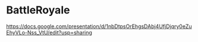 # BattleRoyale
https://docs.google.com/presentation/d/1nbDtpsOrEhgsDAbj4UfjDjqry0eZuEhyVLo-Nss_VtU/edit?usp=sharing
